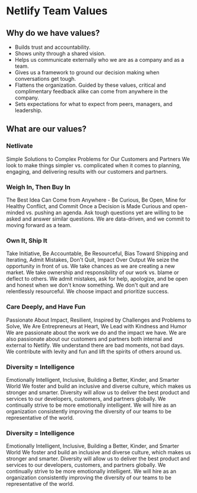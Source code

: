 # Netlify Team Values

## Why do we have values?

* Builds trust and accountability.
* Shows unity through a shared vision.
* Helps us communicate externally who we are as a company and as a team.
* Gives us a framework to ground our decision making when conversations get tough. 
* Flattens the organization. Guided by these values, critical and complimentary feedback alike can come from anywhere in the company. 
* Sets expectations for what to expect from peers, managers, and leadership.

## What are our values?

### Netlivate
Simple Solutions to Complex Problems for Our Customers and Partners
We look to make things simpler vs. complicated when it comes to planning, engaging, and delivering results with our customers and partners.

### Weigh In, Then Buy In
The Best Idea Can Come from Anywhere - Be Curious, Be Open, Mine for Healthy Conflict, and Commit Once a Decision is Made
Curious and open-minded vs. pushing an agenda. Ask tough questions yet are willing to be asked and answer similar questions. We are data-driven, and we commit to moving forward as a team.
        
### Own It, Ship It
Take Initiative, Be Accountable, Be Resourceful, Bias Toward Shipping and Iterating, Admit Mistakes, Don't Quit, Impact Over Output
We seize the opportunity in front of us. We take chances as we are creating a new market. We take ownership and responsibility of our work vs. blame or deflect to others. We admit mistakes, ask for help, apologize, and be open and honest when we don't know something. We don't quit and are relentlessly resourceful. We choose impact and prioritize success.

### Care Deeply, and Have Fun
Passionate About Impact, Resilient, Inspired by Challenges and Problems to Solve, We Are Entrepreneurs at Heart, We Lead with Kindness and Humor
We are passionate about the work we do and the impact we have. We are also passionate about our customers and partners both internal and external to Netlify. We understand there are bad moments, not bad days. We contribute with levity and fun and lift the spirits of others around us.

### Diversity = Intelligence
Emotionally Intelligent, Inclusive, Building a Better, Kinder, and Smarter World
We foster and build an inclusive and diverse culture, which makes us stronger and smarter. Diversity will allow us to deliver the best product and services to our developers, customers, and partners globally. We continually strive to be more emotionally intelligent. We will hire as an organization consistently improving the diversity of our teams to be representative of the world.

### Diversity = Intelligence
Emotionally Intelligent, Inclusive, Building a Better, Kinder, and Smarter World
We foster and build an inclusive and diverse culture, which makes us stronger and smarter. Diversity will allow us to deliver the best product and services to our developers, customers, and partners globally. We continually strive to be more emotionally intelligent. We will hire as an organization consistently improving the diversity of our teams to be representative of the world.
